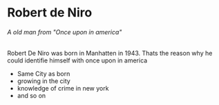 # Robert de Niro

###### A old man from "Once upon in america"

Robert De Niro was born in Manhatten in 1943.
Thats the reason why he could identifie himself with once upon in america

* Same City as born
* growing in the city
* knowledge of crime in new york
* and so on

